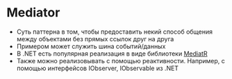 # Mediator

- Суть паттерна в том, чтобы предоставить некий способ общения между объектами без прямых ссылок друг на друга
- Примером может служить шина событий/данных
- В .NET есть популярная реализация в виде библиотеки [MediatR](https://github.com/jbogard/MediatR)
- Также можно реализовывать с помощью реактивности. Например, с помощью интерфейсов IObserver<T>, IObservable<T> из .NET